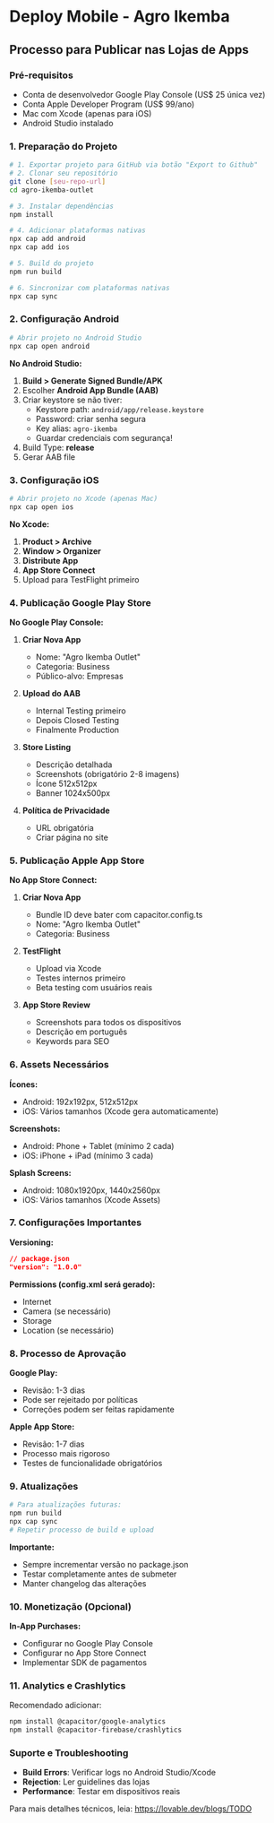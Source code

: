# Deploy Mobile - Agro Ikemba

## Processo para Publicar nas Lojas de Apps

### Pré-requisitos
- Conta de desenvolvedor Google Play Console (US$ 25 única vez)
- Conta Apple Developer Program (US$ 99/ano)
- Mac com Xcode (apenas para iOS)
- Android Studio instalado

### 1. Preparação do Projeto

```bash
# 1. Exportar projeto para GitHub via botão "Export to Github"
# 2. Clonar seu repositório
git clone [seu-repo-url]
cd agro-ikemba-outlet

# 3. Instalar dependências
npm install

# 4. Adicionar plataformas nativas
npx cap add android
npx cap add ios

# 5. Build do projeto
npm run build

# 6. Sincronizar com plataformas nativas
npx cap sync
```

### 2. Configuração Android

```bash
# Abrir projeto no Android Studio
npx cap open android
```

**No Android Studio:**
1. **Build > Generate Signed Bundle/APK**
2. Escolher **Android App Bundle (AAB)**
3. Criar keystore se não tiver:
   - Keystore path: `android/app/release.keystore`
   - Password: criar senha segura
   - Key alias: `agro-ikemba`
   - Guardar credenciais com segurança!
4. Build Type: **release**
5. Gerar AAB file

### 3. Configuração iOS

```bash
# Abrir projeto no Xcode (apenas Mac)
npx cap open ios
```

**No Xcode:**
1. **Product > Archive**
2. **Window > Organizer**
3. **Distribute App**
4. **App Store Connect**
5. Upload para TestFlight primeiro

### 4. Publicação Google Play Store

**No Google Play Console:**

1. **Criar Nova App**
   - Nome: "Agro Ikemba Outlet"
   - Categoria: Business
   - Público-alvo: Empresas

2. **Upload do AAB**
   - Internal Testing primeiro
   - Depois Closed Testing
   - Finalmente Production

3. **Store Listing**
   - Descrição detalhada
   - Screenshots (obrigatório 2-8 imagens)
   - Ícone 512x512px
   - Banner 1024x500px

4. **Política de Privacidade**
   - URL obrigatória
   - Criar página no site

### 5. Publicação Apple App Store

**No App Store Connect:**

1. **Criar Nova App**
   - Bundle ID deve bater com capacitor.config.ts
   - Nome: "Agro Ikemba Outlet"
   - Categoria: Business

2. **TestFlight**
   - Upload via Xcode
   - Testes internos primeiro
   - Beta testing com usuários reais

3. **App Store Review**
   - Screenshots para todos os dispositivos
   - Descrição em português
   - Keywords para SEO

### 6. Assets Necessários

**Ícones:**
- Android: 192x192px, 512x512px
- iOS: Vários tamanhos (Xcode gera automaticamente)

**Screenshots:**
- Android: Phone + Tablet (mínimo 2 cada)
- iOS: iPhone + iPad (mínimo 3 cada)

**Splash Screens:**
- Android: 1080x1920px, 1440x2560px
- iOS: Vários tamanhos (Xcode Assets)

### 7. Configurações Importantes

**Versioning:**
```json
// package.json
"version": "1.0.0"
```

**Permissions (config.xml será gerado):**
- Internet
- Camera (se necessário)
- Storage
- Location (se necessário)

### 8. Processo de Aprovação

**Google Play:**
- Revisão: 1-3 dias
- Pode ser rejeitado por políticas
- Correções podem ser feitas rapidamente

**Apple App Store:**
- Revisão: 1-7 dias
- Processo mais rigoroso
- Testes de funcionalidade obrigatórios

### 9. Atualizações

```bash
# Para atualizações futuras:
npm run build
npx cap sync
# Repetir processo de build e upload
```

**Importante:**
- Sempre incrementar versão no package.json
- Testar completamente antes de submeter
- Manter changelog das alterações

### 10. Monetização (Opcional)

**In-App Purchases:**
- Configurar no Google Play Console
- Configurar no App Store Connect
- Implementar SDK de pagamentos

### 11. Analytics e Crashlytics

Recomendado adicionar:
```bash
npm install @capacitor/google-analytics
npm install @capacitor-firebase/crashlytics
```

### Suporte e Troubleshooting

- **Build Errors**: Verificar logs no Android Studio/Xcode
- **Rejection**: Ler guidelines das lojas
- **Performance**: Testar em dispositivos reais

Para mais detalhes técnicos, leia: https://lovable.dev/blogs/TODO